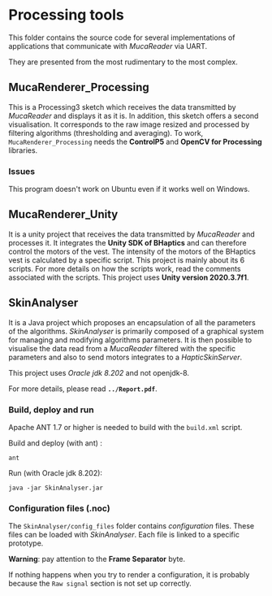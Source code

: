# Processing tools

This folder contains the source code for several implementations of applications that communicate with *MucaReader* via UART.

They are presented from the most rudimentary to the most complex.

## MucaRenderer_Processing

This is a Processing3 sketch which receives the data transmitted by *MucaReader* and displays it as it is. In addition, this sketch offers a second visualisation. It corresponds to the raw image resized and processed by filtering algorithms (thresholding and averaging).
To work, `MucaRenderer_Processing` needs the **ControlP5** and **OpenCV for Processing** libraries.

### Issues

This program doesn't work on Ubuntu even if it works well on Windows.

## MucaRenderer_Unity

It is a unity project that receives the data transmitted by *MucaReader* and processes it. It integrates the **Unity SDK of BHaptics** and can therefore control the motors of the vest. The intensity of the motors of the BHaptics vest is calculated by a specific script.
This project is mainly about its 6 scripts.
For more details on how the scripts work, read the comments associated with the scripts.
This project uses **Unity version 2020.3.7f1**.

## SkinAnalyser

It is a Java project which proposes an encapsulation of all the parameters of the algorithms. *SkinAnalyser* is primarily composed of a graphical system for managing and modifying algorithms parameters. It is then possible to visualise the data read from a *MucaReader* filtered with the specific parameters and also to send motors integrates to a *HapticSkinServer*.

This project uses *Oracle jdk 8.202* and not openjdk-8.

For more details, please read **`../Report.pdf`**.

### Build, deploy and run

Apache ANT 1.7 or higher is needed to build with the `build.xml` script.

Build and deploy (with ant) : 

```console
ant
```

Run (with Oracle jdk 8.202):

```console
java -jar SkinAnalyser.jar
```

### Configuration files (.noc)

The `SkinAnalyser/config_files` folder contains *configuration* files. These files can be loaded with *SkinAnalyser*. Each file is linked to a specific prototype.

**Warning**: pay attention to the **Frame Separator** byte. 

If nothing happens when you try to render a configuration, it is probably because the `Raw signal` section is not set up correctly.
